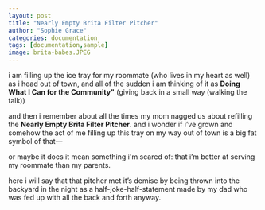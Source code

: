 ```yaml
---
layout: post
title: "Nearly Empty Brita Filter Pitcher"
author: "Sophie Grace"
categories: documentation
tags: [documentation,sample]
image: brita-babes.JPEG
---
```


i am filling up the ice tray for my roommate (who lives in my heart as well) as i head out of town, and all of the sudden i am thinking of it as **Doing What I Can for the Community"** (giving back in a small way (walking the talk)) 

and then i remember about all the times my mom nagged us about refilling the **Nearly Empty Brita Filter Pitcher**. and i wonder if i’ve grown and somehow the act of me filling up this tray on my way out of town is a big fat symbol of that— 

or maybe it does it mean something i'm scared of: that i’m better at serving my roommate than my parents. 

here i will say that that pitcher met it’s demise by being thrown into the backyard in the night as a half-joke-half-statement made by my dad who was fed up with all the back and forth anyway.
